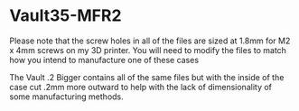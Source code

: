 # Vault35-MFR2

Please note that the screw holes in all of the files are sized at 1.8mm for M2 x 4mm screws on my 3D printer. You will need to modify the files to match how you intend to manufacture one of these cases 

The Vault .2 Bigger contains all of the same files but with the inside of the case cut .2mm more outward to help with the lack of dimensionality of some manufacturing methods.
